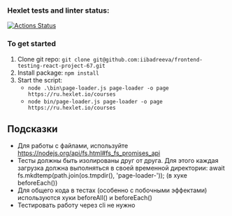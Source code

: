 ### Hexlet tests and linter status:
[![Actions Status](https://github.com/iibadreeva/frontend-testing-react-project-67/workflows/hexlet-check/badge.svg)](https://github.com/iibadreeva/frontend-testing-react-project-67/actions)

### To get started
1. Clone git repo: `git clone git@github.com:iibadreeva/frontend-testing-react-project-67.git`
2. Install package: `npm install`
3. Start the script: 
   - `node .\bin\page-loader.js page-loader -o page https://ru.hexlet.io/courses`
   - `node bin/page-loader.js page-loader -o page https://ru.hexlet.io/courses`

## Подсказки
- Для работы с файлами, используйте https://nodejs.org/api/fs.html#fs_fs_promises_api
- Тесты должны быть изолированы друг от друга. Для этого каждая загрузка должна выполняться в своей временной директории: await fs.mkdtemp(path.join(os.tmpdir(), 'page-loader-')); (в хуке beforeEach())
- Для общего кода в тестах (особенно с побочными эффектами) используются хуки beforeAll() и beforeEach()
- Тестировать работу через cli не нужно
